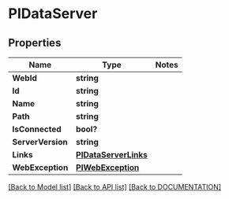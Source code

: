 # PIDataServer

## Properties
Name | Type | Notes
------------ | ------------- | -------------
**WebId** | **string**
**Id** | **string**
**Name** | **string**
**Path** | **string**
**IsConnected** | **bool?**
**ServerVersion** | **string**
**Links** | **[**PIDataServerLinks**](../Model/PIDataServerLinks.md)**
**WebException** | **[**PIWebException**](../Model/PIWebException.md)**

[[Back to Model list]](../../DOCUMENTATION.md#documentation-for-models) [[Back to API list]](../../DOCUMENTATION.md#documentation-for-api-endpoints) [[Back to DOCUMENTATION]](../../DOCUMENTATION.md)
